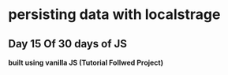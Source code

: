 # persisting data with localstrage

## Day 15 Of 30 days of JS

**built using vanilla JS
(Tutorial Follwed Project)**    